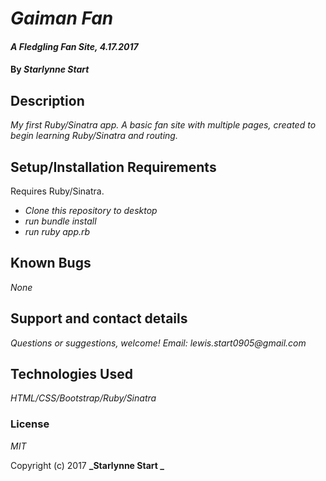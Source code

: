 # _Gaiman Fan_

#### _A Fledgling Fan Site, 4.17.2017_

#### By _**Starlynne Start**_

## Description

_My first Ruby/Sinatra app. A basic fan site with multiple pages, created to begin learning Ruby/Sinatra and routing._

## Setup/Installation Requirements

Requires Ruby/Sinatra.

* _Clone this repository to desktop_
* _run bundle install_
* _run ruby app.rb_

## Known Bugs

_None_

## Support and contact details

_Questions or suggestions, welcome! Email: lewis.start0905@gmail.com_

## Technologies Used

_HTML/CSS/Bootstrap/Ruby/Sinatra_

### License

*MIT*

Copyright (c) 2017 **_Starlynne Start _**

